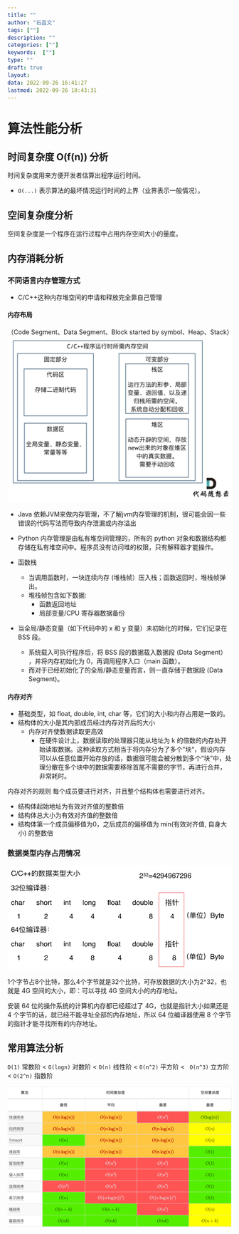 ```yaml
---
title: ""
author: "石昌文"
tags: [""]
description: ""
categories: [""]
keywords:  [""]
type: ""
draft: true
layout: 
data: 2022-09-26 16:41:27
lastmod: 2022-09-26 18:43:31
---
```


# 算法性能分析

## 时间复杂度 O(f(n)) 分析

时间复杂度用来方便开发者估算出程序运行时间。

- `O(...)` 表示算法的最坏情况运行时间的上界（业界表示一般情况）。

## 空间复杂度分析

空间复杂度是一个程序在运行过程中占用内存空间大小的量度。

## 内存消耗分析

### 不同语言内存管理方式

- C/C++这种内存堆空间的申请和释放完全靠自己管理

#### 内存布局

（Code Segment、Data Segment、Block started by symbol、Heap、Stack）![](算法学习.assets/Pasted%20image%2020220926171052.png)

- Java 依赖JVM来做内存管理，不了解jvm内存管理的机制，很可能会因一些错误的代码写法而导致内存泄漏或内存溢出
- Python 内存管理是由私有堆空间管理的，所有的 python 对象和数据结构都存储在私有堆空间中。程序员没有访问堆的权限，只有解释器才能操作。


- 函数栈
	- 当调用函数时，一块连续内存 (堆栈帧）压入栈；函数返回时，堆栈帧弹出。
	- 堆栈帧包含如下数据:
		- 函数返回地址
		- 局部变量/CPU 寄存器数据备份
- 当全局/静态变量（如下代码中的 x 和 y 变量）未初始化的时候，它们记录在 BSS 段。
	- 系统载入可执行程序后，将 BSS 段的数据载入数据段 (Data Segment） ，并将内存初始化为 0，再调用程序入口（main 函数）。
	- 而对于已经初始化了的全局/静态变量而言，则一直存储于数据段 (Data Segment)。

#### 内存对齐

- 基础类型，如 float, double, int, char 等，它们的大小和内存占用是一致的。
- 结构体的大小是其内部成员经过内存对齐后的大小
	- 内存对齐使数据读取更高效
		- 在硬件设计上，数据读取的处理器只能从地址为 k 的倍数的内存处开始读取数据。这种读取方式相当于将内存分为了多个"块“，假设内存可以从任意位置开始存放的话，数据很可能会被分散到多个“块”中，处理分散在多个块中的数据需要移除首尾不需要的字节，再进行合并，非常耗时。

内存对齐的规则
每个成员要进行对齐，并且整个结构体也需要进行对齐。
- 结构体起始地址为有效对齐值的整数倍
- 结构体总大小为有效对齐值的整数倍
- 结构体第一个成员偏移值为0，之后成员的偏移值为 min(有效对齐值, 自身大小) 的整数倍

### 数据类型内存占用情况

![](算法学习.assets/Pasted%20image%2020220926171151.png)

1个字节占8个比特，那么4个字节就是32个比特，可存放数据的大小为2^32，也就是 4G 空间的大小，即：可以寻找 4G 空间大小的内存地址。

安装 64 位的操作系统的计算机内存都已经超过了 4G，也就是指针大小如果还是 4 个字节的话，就已经不能寻址全部的内存地址，所以 64 位编译器使用 8 个字节的指针才能寻找所有的内存地址。

## 常用算法分析

`O(1)` 常数阶 < `O(logn)` 对数阶 < `O(n)` 线性阶 < `O(n^2)` 平方阶 < ` O(n^3)` 立方阶 < `O(2^n)` 指数阶

![](算法学习.assets/image-20220926164737.png)
